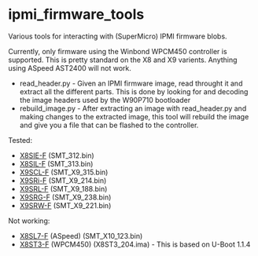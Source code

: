 ipmi_firmware_tools
===================

Various tools for interacting with (SuperMicro) IPMI firmware blobs.

Currently, only firmware using the Winbond WPCM450 controller is supported.  This is pretty standard on the X8 and X9 varients.   Anything using ASpeed AST2400 will not work.

* read_header.py - Given an IPMI firmware image, read throught it and extract all the different parts.  This is done by looking for and decoding the image headers used by the W90P710 bootloader 
* rebuild_image.py - After extracting an image with read_header.py and making changes to the extracted image, this tool will rebuild the image and give you a file that can be flashed to the controller.


Tested:
* <a href="http://www.supermicro.com/products/motherboard/Xeon3000/3400/X8SIE.cfm?IPMI=Y&TYP=LN2">X8SIE-F</a> (SMT_312.bin)
* <a href="http://www.supermicro.com/xeon_3400/Motherboard/X8SIL.cfm?IPMI=Y">X8SIL-F</a> (SMT_313.bin)
* <a href="http://www.supermicro.com/products/motherboard/xeon/c202_c204/x9scl-f.cfm">X9SCL-F</a> (SMT_X9_315.bin)
* <a href="http://www.supermicro.com/products/motherboard/Xeon/C600/X9SRi-F.cfm">X9SRi-F</a> (SMT_X9_214.bin)
* <a href="http://www.supermicro.com/products/motherboard/Xeon/C600/X9SRL-F.cfm">X9SRL-F</a> (SMT_X9_188.bin)
* <a href="http://www.supermicro.com/products/motherboard/Xeon/C600/X9SRG-F.cfm">X9SRG-F</a> (SMT_X9_238.bin)
* <a href="http://www.supermicro.com/products/motherboard/Xeon/C600/X9SRW-F.cfm">X9SRW-F</a> (SMT_X9_221.bin)

Not working:
* <a href="http://www.supermicro.com/products/motherboard/Xeon/C220/X10SL7-F.cfm">X8SL7-F</a> (ASpeed) (SMT_X10_123.bin)
* <a href="http://www.supermicro.com/products/motherboard/Xeon3000/X58/X8ST3-F.cfm">X8ST3-F</a> (WPCM450) (X8ST3_204.ima) - This is based on U-Boot 1.1.4

